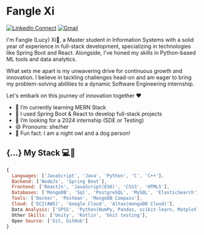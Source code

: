 
# Fangle Xi

[![LinkedIn Connect](https://img.shields.io/badge/%20-Connect-black?color=14171A&labelColor=blue&logo=linkedin&logoColor=ffcc80)](https://www.linkedin.com/in/fangle-xi/)
[![Gmail](https://img.shields.io/badge/%20-Send%20Mail-black?color=14171A&labelColor=ef5350&logo=gmail&logoColor=ffffff)](mailto:xifangle99@gmail.com?subject=From%20GitHub&cc=xifangle99@gmail.com&body=Hi,%20there.%20Found%20you%20from%20GitHub.)

I'm Fangle (Lucy) Xi🐰, a Master student in Information Systems with a solid year of experience in full-stack development, specializing in technologies like Spring Boot and React. Alongside, I've honed my skills in Python-based ML tools and data analytics.

What sets me apart is my unwavering drive for continuous growth and innovation. I believe in tackling challenges head-on and am eager to bring my problem-solving abilities to a dynamic Software Engineering internship.

Let's embark on this journey of innovation together ❤️

- 🔭 I’m currently learning MERN Stack
- 🧊 I used Spring Boot & React to develop full-stack projects
- 🐶 I’m looking for a 2024 internship (SDE or Testing)
- 😄 Pronouns: she/her
- 💎 Fun fact: I am a night owl and a dog person!

## {...} My Stack 💻🚀

```js
{
  Languages: ['JavaScript', 'Java', 'Python', 'C', 'C++'],
  Backend: ['NodeJs', 'Spring Boot'],
  Frontend: ['ReactJs', 'JavaScript(ES6)', 'CSS3', 'HTML5'],
  Databases: ['MongoDB', 'Sql', 'PostgreSQL', 'MySQL', 'ElasticSearch'],
  Tools: ['Docker', 'Postman', 'MongoDB Compass'],
  Cloud: ['EC2(AWS)', 'Google Cloud', 'Altas(mongoDB Cloud)'],
  Data Analysis: ['SPSS', 'Python(NumPy, Pandas, scikit-learn, Matplotlib, TensorFlow)'], 'MATLAB']
  Other Skills: ['Unity', 'Kotlin', 'Unit testing'],
  Open Source: ['Git, GitHub']
}
```

